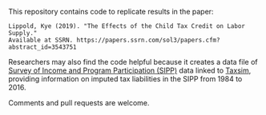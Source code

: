 This repository contains code to replicate results in the paper:
    
    Lippold, Kye (2019). "The Effects of the Child Tax Credit on Labor Supply." 
    Available at SSRN. https://papers.ssrn.com/sol3/papers.cfm?abstract_id=3543751

Researchers may also find the code helpful because it creates a data file of [Survey of Income and Program Participation (SIPP)](https://www.census.gov/programs-surveys/sipp.html) data linked to [Taxsim](https://users.nber.org/~taxsim/taxsim32/), providing information on imputed tax liabilities in the SIPP from 1984 to 2016. 

Comments and pull requests are welcome.
